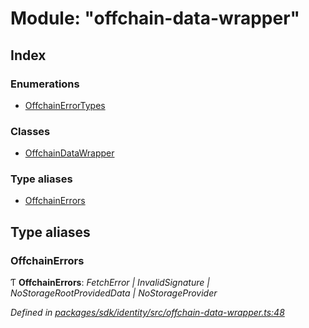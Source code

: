 # Module: "offchain-data-wrapper"

## Index

### Enumerations

* [OffchainErrorTypes](../enums/_offchain_data_wrapper_.offchainerrortypes.md)

### Classes

* [OffchainDataWrapper](../classes/_offchain_data_wrapper_.offchaindatawrapper.md)

### Type aliases

* [OffchainErrors](_offchain_data_wrapper_.md#offchainerrors)

## Type aliases

###  OffchainErrors

Ƭ **OffchainErrors**: *FetchError | InvalidSignature | NoStorageRootProvidedData | NoStorageProvider*

*Defined in [packages/sdk/identity/src/offchain-data-wrapper.ts:48](https://github.com/medhak1/celo-monorepo/blob/master/packages/sdk/identity/src/offchain-data-wrapper.ts#L48)*
